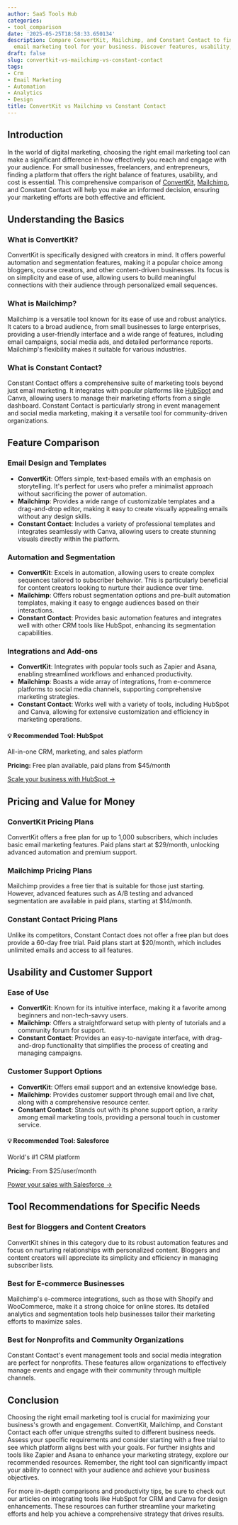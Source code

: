 ```yaml
---
author: SaaS Tools Hub
categories:
- tool_comparison
date: '2025-05-25T18:58:33.650134'
description: Compare ConvertKit, Mailchimp, and Constant Contact to find the best
  email marketing tool for your business. Discover features, usability, and cost.
draft: false
slug: convertkit-vs-mailchimp-vs-constant-contact
tags:
- Crm
- Email Marketing
- Automation
- Analytics
- Design
title: ConvertKit vs Mailchimp vs Constant Contact
---
```


## Introduction

In the world of digital marketing, choosing the right email marketing tool can make a significant difference in how effectively you reach and engage with your audience. For small businesses, freelancers, and entrepreneurs, finding a platform that offers the right balance of features, usability, and cost is essential. This comprehensive comparison of [ConvertKit](https://convertkit.com?lmref=your_affiliate_id), [Mailchimp](https://mailchimp.com/pricing/), and Constant Contact will help you make an informed decision, ensuring your marketing efforts are both effective and efficient.

## Understanding the Basics

### What is ConvertKit?

ConvertKit is specifically designed with creators in mind. It offers powerful automation and segmentation features, making it a popular choice among bloggers, course creators, and other content-driven businesses. Its focus is on simplicity and ease of use, allowing users to build meaningful connections with their audience through personalized email sequences.

### What is Mailchimp?

Mailchimp is a versatile tool known for its ease of use and robust analytics. It caters to a broad audience, from small businesses to large enterprises, providing a user-friendly interface and a wide range of features, including email campaigns, social media ads, and detailed performance reports. Mailchimp's flexibility makes it suitable for various industries.

### What is Constant Contact?

Constant Contact offers a comprehensive suite of marketing tools beyond just email marketing. It integrates with popular platforms like [HubSpot](https://go.try-hubspot.com/c/6231120/976131/12893) and Canva, allowing users to manage their marketing efforts from a single dashboard. Constant Contact is particularly strong in event management and social media marketing, making it a versatile tool for community-driven organizations.

## Feature Comparison

### Email Design and Templates

- **ConvertKit**: Offers simple, text-based emails with an emphasis on storytelling. It's perfect for users who prefer a minimalist approach without sacrificing the power of automation.
- **Mailchimp**: Provides a wide range of customizable templates and a drag-and-drop editor, making it easy to create visually appealing emails without any design skills.
- **Constant Contact**: Includes a variety of professional templates and integrates seamlessly with Canva, allowing users to create stunning visuals directly within the platform.

### Automation and Segmentation

- **ConvertKit**: Excels in automation, allowing users to create complex sequences tailored to subscriber behavior. This is particularly beneficial for content creators looking to nurture their audience over time.
- **Mailchimp**: Offers robust segmentation options and pre-built automation templates, making it easy to engage audiences based on their interactions.
- **Constant Contact**: Provides basic automation features and integrates well with other CRM tools like HubSpot, enhancing its segmentation capabilities.

### Integrations and Add-ons

- **ConvertKit**: Integrates with popular tools such as Zapier and Asana, enabling streamlined workflows and enhanced productivity.
- **Mailchimp**: Boasts a wide array of integrations, from e-commerce platforms to social media channels, supporting comprehensive marketing strategies.
- **Constant Contact**: Works well with a variety of tools, including HubSpot and Canva, allowing for extensive customization and efficiency in marketing operations.


<div class="affiliate-cta">
<h4>💡 Recommended Tool: HubSpot</h4>
<p>All-in-one CRM, marketing, and sales platform</p>
<p><strong>Pricing:</strong> Free plan available, paid plans from $45/month</p>
<p><a href="https://go.try-hubspot.com/c/6231120/976131/12893" target="_blank" rel="noopener">Scale your business with HubSpot →</a></p>
</div>

## Pricing and Value for Money

### ConvertKit Pricing Plans

ConvertKit offers a free plan for up to 1,000 subscribers, which includes basic email marketing features. Paid plans start at $29/month, unlocking advanced automation and premium support.

### Mailchimp Pricing Plans

Mailchimp provides a free tier that is suitable for those just starting. However, advanced features such as A/B testing and advanced segmentation are available in paid plans, starting at $14/month.

### Constant Contact Pricing Plans

Unlike its competitors, Constant Contact does not offer a free plan but does provide a 60-day free trial. Paid plans start at $20/month, which includes unlimited emails and access to all features.

## Usability and Customer Support

### Ease of Use

- **ConvertKit**: Known for its intuitive interface, making it a favorite among beginners and non-tech-savvy users.
- **Mailchimp**: Offers a straightforward setup with plenty of tutorials and a community forum for support.
- **Constant Contact**: Provides an easy-to-navigate interface, with drag-and-drop functionality that simplifies the process of creating and managing campaigns.

### Customer Support Options

- **ConvertKit**: Offers email support and an extensive knowledge base.
- **Mailchimp**: Provides customer support through email and live chat, along with a comprehensive resource center.
- **Constant Contact**: Stands out with its phone support option, a rarity among email marketing tools, providing a personal touch in customer service.


<div class="affiliate-cta">
<h4>💡 Recommended Tool: Salesforce</h4>
<p>World's #1 CRM platform</p>
<p><strong>Pricing:</strong> From $25/user/month</p>
<p><a href="https://www.salesforce.com/form/signup/freetrial-sales/" target="_blank" rel="noopener">Power your sales with Salesforce →</a></p>
</div>

## Tool Recommendations for Specific Needs

### Best for Bloggers and Content Creators

ConvertKit shines in this category due to its robust automation features and focus on nurturing relationships with personalized content. Bloggers and content creators will appreciate its simplicity and efficiency in managing subscriber lists.

### Best for E-commerce Businesses

Mailchimp's e-commerce integrations, such as those with Shopify and WooCommerce, make it a strong choice for online stores. Its detailed analytics and segmentation tools help businesses tailor their marketing efforts to maximize sales.

### Best for Nonprofits and Community Organizations

Constant Contact's event management tools and social media integration are perfect for nonprofits. These features allow organizations to effectively manage events and engage with their community through multiple channels.

## Conclusion

Choosing the right email marketing tool is crucial for maximizing your business's growth and engagement. ConvertKit, Mailchimp, and Constant Contact each offer unique strengths suited to different business needs. Assess your specific requirements and consider starting with a free trial to see which platform aligns best with your goals. For further insights and tools like Zapier and Asana to enhance your marketing strategy, explore our recommended resources. Remember, the right tool can significantly impact your ability to connect with your audience and achieve your business objectives. 

For more in-depth comparisons and productivity tips, be sure to check out our articles on integrating tools like HubSpot for CRM and Canva for design enhancements. These resources can further streamline your marketing efforts and help you achieve a comprehensive strategy that drives results.